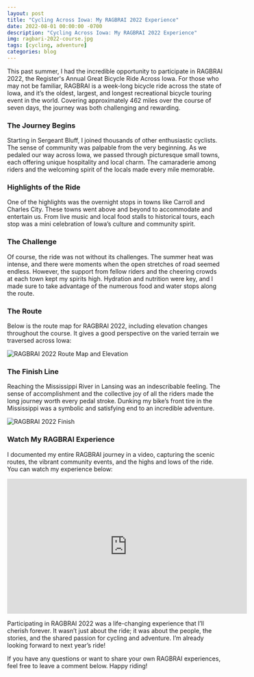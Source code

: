 ```yaml
---
layout: post
title: "Cycling Across Iowa: My RAGBRAI 2022 Experience"
date: 2022-08-01 00:00:00 -0700
description: "Cycling Across Iowa: My RAGBRAI 2022 Experience"
img: ragbari-2022-course.jpg
tags: [cycling, adventure]
categories: blog
---
```


This past summer, I had the incredible opportunity to participate in RAGBRAI 2022, the Register's Annual Great Bicycle Ride Across Iowa. For those who may not be familiar, RAGBRAI is a week-long bicycle ride across the state of Iowa, and it’s the oldest, largest, and longest recreational bicycle touring event in the world. Covering approximately 462 miles over the course of seven days, the journey was both challenging and rewarding.

### The Journey Begins

Starting in Sergeant Bluff, I joined thousands of other enthusiastic cyclists. The sense of community was palpable from the very beginning. As we pedaled our way across Iowa, we passed through picturesque small towns, each offering unique hospitality and local charm. The camaraderie among riders and the welcoming spirit of the locals made every mile memorable.

### Highlights of the Ride

One of the highlights was the overnight stops in towns like Carroll and Charles City. These towns went above and beyond to accommodate and entertain us. From live music and local food stalls to historical tours, each stop was a mini celebration of Iowa’s culture and community spirit.

### The Challenge

Of course, the ride was not without its challenges. The summer heat was intense, and there were moments when the open stretches of road seemed endless. However, the support from fellow riders and the cheering crowds at each town kept my spirits high. Hydration and nutrition were key, and I made sure to take advantage of the numerous food and water stops along the route.

### The Route

Below is the route map for RAGBRAI 2022, including elevation changes throughout the course. It gives a good perspective on the varied terrain we traversed across Iowa:

![RAGBRAI 2022 Route Map and Elevation](mitchtorkelson/assets/img/for_posts/ragbrai-2022-course.jpg)

### The Finish Line

Reaching the Mississippi River in Lansing was an indescribable feeling. The sense of accomplishment and the collective joy of all the riders made the long journey worth every pedal stroke. Dunking my bike’s front tire in the Mississippi was a symbolic and satisfying end to an incredible adventure.

![RAGBRAI 2022 Finish](mitchtorkelson/assets/img/for_posts/ragbrai-2022-finish.jpg)

### Watch My RAGBRAI Experience

I documented my entire RAGBRAI journey in a video, capturing the scenic routes, the vibrant community events, and the highs and lows of the ride. You can watch my experience below:

<div class="video-container">
  <iframe width="560" height="315" src="https://www.youtube.com/embed/7NJoYC2tF-o" frameborder="0" allowfullscreen></iframe>
</div>

Participating in RAGBRAI 2022 was a life-changing experience that I’ll cherish forever. It wasn’t just about the ride; it was about the people, the stories, and the shared passion for cycling and adventure. I’m already looking forward to next year’s ride!

If you have any questions or want to share your own RAGBRAI experiences, feel free to leave a comment below. Happy riding!


